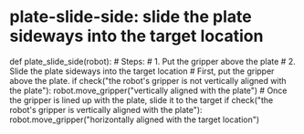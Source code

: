 

# plate-slide-side: slide the plate sideways into the target location
def plate_slide_side(robot):
    # Steps:
    #  1. Put the gripper above the plate
    #  2. Slide the plate sideways into the target location
    # First, put the gripper above the plate.
    if check("the robot's gripper is not vertically aligned with the plate"):
        robot.move_gripper("vertically aligned with the plate")
    # Once the gripper is lined up with the plate, slide it to the target
    if check("the robot's gripper is vertically aligned with the plate"):
        robot.move_gripper("horizontally aligned with the target location")